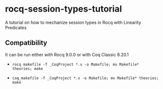# rocq-session-types-tutorial
A tutorial on how to mechanize session types in Rocq with Linearity Predicates 

## Compatibility

It can be run either with Rocq 9.0.0 or with Coq Classic 8.20.1

- `rocq makefile -f _CoqProject *.v -o Makefile; mv Makefile* theories; make`

- `coq_makefile -f _CoqProject *.v -o Makefile; mv Makefile* theories; make`


